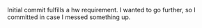 ﻿Initial commit fulfills a hw requirement. I wanted to go further, so I committed in case I messed something up.